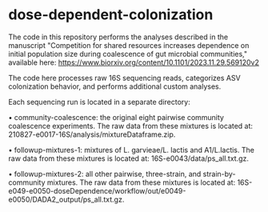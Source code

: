 # dose-dependent-colonization

The code in this repository performs the analyses described in the manuscript "Competition for shared resources increases dependence on initial population size during coalescence of gut microbial communities," available here: https://www.biorxiv.org/content/10.1101/2023.11.29.569120v2

The code here processes raw 16S sequencing reads, categorizes ASV colonization behavior, and performs additional custom analyses.

Each sequencing run is located in a separate directory:

•	 community-coalescence: the original eight pairwise community coalescence experiments. The raw data from these mixtures is located at: 210827-e0017-16S/analysis/mixtureDataframe.zip.

•	 followup-mixtures-1: mixtures of L. garvieae/L. lactis and A1/L.lactis. The raw data from these mixtures is located at: 16S-e0043/data/ps_all.txt.gz.

•	 followup-mixtures-2: all other pairwise,  three-strain, and strain-by-community mixtures. The raw data from  these mixtures is located at: 16S-e049-e0050-doseDependence/workflow/out/e0049-e0050/DADA2_output/ps_all.txt.gz.
